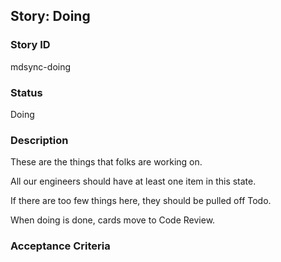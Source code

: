 ## Story: Doing

### Story ID
mdsync-doing

### Status
Doing

### Description
These are the things that folks are working on.

All our engineers should have at least one item in this state.

If there are too few things here, they should be pulled off Todo.

When doing is done, cards move to Code Review.

### Acceptance Criteria
